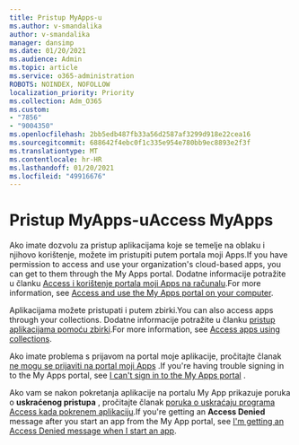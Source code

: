 ```yaml
---
title: Pristup MyApps-u
ms.author: v-smandalika
author: v-smandalika
manager: dansimp
ms.date: 01/20/2021
ms.audience: Admin
ms.topic: article
ms.service: o365-administration
ROBOTS: NOINDEX, NOFOLLOW
localization_priority: Priority
ms.collection: Adm_O365
ms.custom:
- "7856"
- "9004350"
ms.openlocfilehash: 2bb5edb487fb33a56d2587af3299d918e22cea16
ms.sourcegitcommit: 688642f4ebc0f1c335e954e780bb9ec8893e2f3f
ms.translationtype: MT
ms.contentlocale: hr-HR
ms.lasthandoff: 01/20/2021
ms.locfileid: "49916676"
---
```

# <a name="access-myapps"></a><span data-ttu-id="a8e53-102">Pristup MyApps-u</span><span class="sxs-lookup"><span data-stu-id="a8e53-102">Access MyApps</span></span>

<span data-ttu-id="a8e53-103">Ako imate dozvolu za pristup aplikacijama koje se temelje na oblaku i njihovo korištenje, možete im pristupiti putem portala moji Apps.</span><span class="sxs-lookup"><span data-stu-id="a8e53-103">If you have permission to access and use your organization's cloud-based apps, you can get to them through the My Apps portal.</span></span> <span data-ttu-id="a8e53-104">Dodatne informacije potražite u članku [Access i korištenje portala moji Apps na računalu](https://docs.microsoft.com/azure/active-directory/user-help/my-apps-portal-end-user-access#access-and-use-the-my-apps-portal-on-your-computer).</span><span class="sxs-lookup"><span data-stu-id="a8e53-104">For more information, see [Access and use the My Apps portal on your computer](https://docs.microsoft.com/azure/active-directory/user-help/my-apps-portal-end-user-access#access-and-use-the-my-apps-portal-on-your-computer).</span></span>

<span data-ttu-id="a8e53-105">Aplikacijama možete pristupati i putem zbirki.</span><span class="sxs-lookup"><span data-stu-id="a8e53-105">You can also access apps through your collections.</span></span> <span data-ttu-id="a8e53-106">Dodatne informacije potražite u članku [pristup aplikacijama pomoću zbirki](https://docs.microsoft.com/azure/active-directory/user-help/my-applications-portal-workspaces#access-apps-using-collections).</span><span class="sxs-lookup"><span data-stu-id="a8e53-106">For more information, see [Access apps using collections](https://docs.microsoft.com/azure/active-directory/user-help/my-applications-portal-workspaces#access-apps-using-collections).</span></span>

<span data-ttu-id="a8e53-107">Ako imate problema s prijavom na portal moje aplikacije, pročitajte članak [ne mogu se prijaviti na portal moji Apps](https://docs.microsoft.com/azure/active-directory/user-help/my-apps-portal-end-user-troubleshoot#i-cant-sign-in-to-the-my-apps-portal) .</span><span class="sxs-lookup"><span data-stu-id="a8e53-107">If you're having trouble signing in to the My Apps portal, see [I can't sign in to the My Apps portal](https://docs.microsoft.com/azure/active-directory/user-help/my-apps-portal-end-user-troubleshoot#i-cant-sign-in-to-the-my-apps-portal) .</span></span>

<span data-ttu-id="a8e53-108">Ako vam se nakon pokretanja aplikacije na portalu My App prikazuje poruka o **uskraćenog pristupa** , pročitajte članak [poruka o uskraćaju programa Access kada pokrenem aplikaciju](https://docs.microsoft.com/azure/active-directory/user-help/my-apps-portal-end-user-troubleshoot#im-getting-an-access-denied-message-when-i-start-an-app).</span><span class="sxs-lookup"><span data-stu-id="a8e53-108">If you're getting an **Access Denied** message after you start an app from the My App portal, see [I'm getting an Access Denied message when I start an app](https://docs.microsoft.com/azure/active-directory/user-help/my-apps-portal-end-user-troubleshoot#im-getting-an-access-denied-message-when-i-start-an-app).</span></span>

